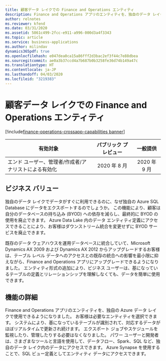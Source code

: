 ```yaml
---
title: 顧客データ レイクでの Finance and Operations エンティティ
description: Finance and Operations アプリのエンティティを、独自のデータ レイクで使用できるようになりました。 お客様は、システムがほぼリアルタイムでデータを更新している間に、必要なテーブル エンティティを選択できます。
author: relnotes
ms.reviewer: kfend
ms.date: 03/31/2020
ms.assetid: 5861c499-2fcc-e911-a996-000d3a4f3343
ms.topic: article
ms.service: business-applications
ms.author: milindav
dynamics365pdf: true
ms.openlocfilehash: e047dea0ca15a86fff2d3bac2ef3f44c7e88dbea
ms.sourcegitcommit: ae0a3b37ccd4a7b687b0b3258fe36d74b149a47c
ms.translationtype: HT
ms.contentlocale: ja-JP
ms.lasthandoff: 04/03/2020
ms.locfileid: "3219383"
---
```

# <a name="finance-and-operations-entities-in-a-customers-data-lake"></a>顧客データ レイクでの Finance and Operations エンティティ
[!include[finance-operations-crossapp-capabilities banner](../includes/finance-operations-crossapp-capabilities.md)]

| 有効対象    |  パブリック プレビュー | 一般提供 | 
| ---------- | :----------: |:----------: |
|エンド ユーザー、管理者/作成者/アナリストによる有効化|2020 年 8 月| 2020 年 9 月|


## <a name="business-value"></a>ビジネス バリュー
<!-- bv start -->
独自のデータ レイクでデータがすぐに利用できるのに、なぜ独自の Azure SQL Database にデータをエクスポートするのでしょうか。 この機能により、顧客は自分のデータベースの持ち込み (BYOD) への依存を減らし、最終的に BYOD の使用を廃止できます。 Azure Data Lake 内のデータ エンティティ定義にアクセスできることにより、お客様はダウンストリーム統合を変更せずに BYOD サービスを廃止できます。

既存のデータ ウェアハウスを運用データベースに統合していて、Microsoft Dynamics AX 2009 および Dynamics AX 2012 からアップグレードするお客様は、テーブル レベル データへのアクセスとの既存の統合への影響を最小限に抑えながら、Finance and Operations アプリにアップグレードできるようになりました。 エンティティ形式の追加により、ビジネス ユーザーは、基になっているテーブルの定義とリレーションシップを理解しなくても、データを簡単に使用できます。
<!-- bv end -->



## <a name="feature-details"></a>機能の詳細
<!--feature detail start -->
Finance and Operations アプリのエンティティを、独自の Azure データ レイクで使用できるようになりました。 お客様は必要なエンティティを選択できます。 システムにより、基になっているテーブルが識別されて、対応するデータがほぼリアルタイムで更新され続けます。 エクスポート ジョブやスケジュールを監視したり、管理したりする必要はなくなりました。 パワー ユーザーと開発者は、さまざまなツールと言語を使用して、データフロー、Spark、SQL など、独自のデータ レイク内のデータにアクセスできます。 Azure Synapse を使用することで、SQL ビュー定義としてエンティティ データにアクセスできます。
<!--feature detail end -->










